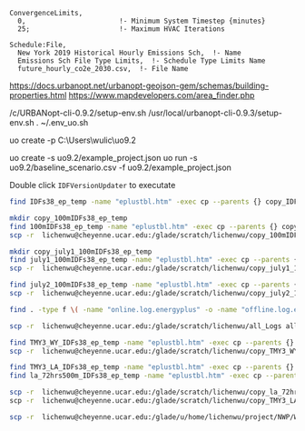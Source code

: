```
ConvergenceLimits,
  0,                       !- Minimum System Timestep {minutes}
  25;                      !- Maximum HVAC Iterations
  
Schedule:File,
  New York 2019 Historical Hourly Emissions Sch,  !- Name
  Emissions Sch File Type Limits,  !- Schedule Type Limits Name
  future_hourly_co2e_2030.csv,  !- File Name
```  

https://docs.urbanopt.net/urbanopt-geojson-gem/schemas/building-properties.html
https://www.mapdevelopers.com/area_finder.php

/c/URBANopt-cli-0.9.2/setup-env.sh
/usr/local/urbanopt-cli-0.9.3/setup-env.sh
. ~/.env_uo.sh

uo create -p C:\\Users\\wulic\\uo9.2

uo create -s uo9.2/example_project.json
uo run -s uo9.2/baseline_scenario.csv -f uo9.2/example_project.json


Double click `IDFVersionUpdater` to executate

<!-- The following is used to filer only eplustbl.htm for further processing -->
```bash
find IDFs38_ep_temp -name "eplustbl.htm" -exec cp --parents {} copy_IDFs38_ep_temp \;

mkdir copy_100mIDFs38_ep_temp
find 100mIDFs38_ep_temp -name "eplustbl.htm" -exec cp --parents {} copy_100mIDFs38_ep_temp \;
scp -r  lichenwu@cheyenne.ucar.edu:/glade/scratch/lichenwu/copy_100mIDFs38_ep_temp 100mIDFs38_ep_temp\

mkdir copy_july1_100mIDFs38_ep_temp
find july1_100mIDFs38_ep_temp -name "eplustbl.htm" -exec cp --parents {} copy_july1_100mIDFs38_ep_temp \;
scp -r  lichenwu@cheyenne.ucar.edu:/glade/scratch/lichenwu/copy_july1_100mIDFs38_ep_temp july1_100mIDFs38_ep_temp\

find july2_100mIDFs38_ep_temp -name "eplustbl.htm" -exec cp --parents {} copy_july2_100mIDFs38_ep_temp \;
scp -r  lichenwu@cheyenne.ucar.edu:/glade/scratch/lichenwu/copy_july2_100mIDFs38_ep_temp july2_100mIDFs38_ep_temp\

find . -type f \( -name "online.log.energyplus" -o -name "offline.log.energyplus" \) -exec cp --parents {} ./all_Logs \;

scp -r  lichenwu@cheyenne.ucar.edu:/glade/scratch/lichenwu/all_Logs all_Logs\

find TMY3_WY_IDFs38_ep_temp -name "eplustbl.htm" -exec cp --parents {} copy_TMY3_WY_IDFs38_ep_temp \;
scp -r  lichenwu@cheyenne.ucar.edu:/glade/scratch/lichenwu/copy_TMY3_WY_IDFs38_ep_temp TMY3_WY_IDFs38_ep_temp\

find TMY3_LA_IDFs38_ep_temp -name "eplustbl.htm" -exec cp --parents {} copy_TMY3_LA_IDFs38_ep_temp \;
find la_72hrs500m_IDFs38_ep_temp -name "eplustbl.htm" -exec cp --parents {} copy_la_72hrs500m_IDFs38_ep_temp \;

scp -r  lichenwu@cheyenne.ucar.edu:/glade/scratch/lichenwu/copy_la_72hrs500m_IDFs38_ep_temp la_72hrs500m_IDFs38_ep_temp\
scp -r  lichenwu@cheyenne.ucar.edu:/glade/scratch/lichenwu/copy_TMY3_LA_IDFs38_ep_temp TMY3_LA_IDFs38_ep_temp\

scp -r  lichenwu@cheyenne.ucar.edu:/glade/u/home/lichenwu/project/NWP/WRF-la-on-72hrs/test/em_real/rsl.out.0000 override.rsl.out.0000
```
